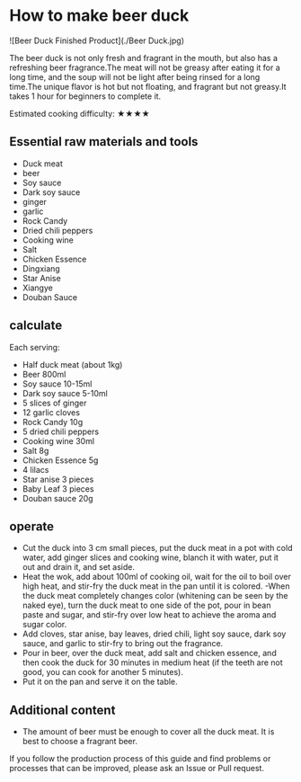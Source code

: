 # How to make beer duck

![Beer Duck Finished Product](./Beer Duck.jpg)

The beer duck is not only fresh and fragrant in the mouth, but also has a refreshing beer fragrance.The meat will not be greasy after eating it for a long time, and the soup will not be light after being rinsed for a long time.The unique flavor is hot but not floating, and fragrant but not greasy.It takes 1 hour for beginners to complete it.

Estimated cooking difficulty: ★★★★

## Essential raw materials and tools

- Duck meat
- beer
- Soy sauce
- Dark soy sauce
- ginger
- garlic
- Rock Candy
- Dried chili peppers
- Cooking wine
- Salt
- Chicken Essence
- Dingxiang
- Star Anise
- Xiangye
- Douban Sauce

## calculate

Each serving:

- Half duck meat (about 1kg)
- Beer 800ml
- Soy sauce 10-15ml
- Dark soy sauce 5-10ml
- 5 slices of ginger
- 12 garlic cloves
- Rock Candy 10g
- 5 dried chili peppers
- Cooking wine 30ml
- Salt 8g
- Chicken Essence 5g
- 4 lilacs
- Star anise 3 pieces
- Baby Leaf 3 pieces
- Douban sauce 20g

## operate

- Cut the duck into 3 cm small pieces, put the duck meat in a pot with cold water, add ginger slices and cooking wine, blanch it with water, put it out and drain it, and set aside.
- Heat the wok, add about 100ml of cooking oil, wait for the oil to boil over high heat, and stir-fry the duck meat in the pan until it is colored.
-When the duck meat completely changes color (whitening can be seen by the naked eye), turn the duck meat to one side of the pot, pour in bean paste and sugar, and stir-fry over low heat to achieve the aroma and sugar color.
- Add cloves, star anise, bay leaves, dried chili, light soy sauce, dark soy sauce, and garlic to stir-fry to bring out the fragrance.
- Pour in beer, over the duck meat, add salt and chicken essence, and then cook the duck for 30 minutes in medium heat (if the teeth are not good, you can cook for another 5 minutes).
- Put it on the pan and serve it on the table.

## Additional content

- The amount of beer must be enough to cover all the duck meat. It is best to choose a fragrant beer.

If you follow the production process of this guide and find problems or processes that can be improved, please ask an Issue or Pull request.